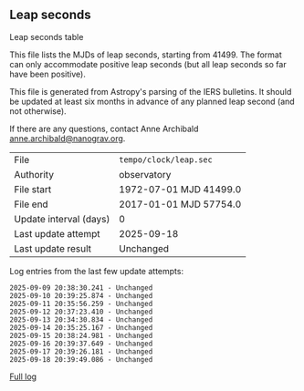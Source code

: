 
## Leap seconds

Leap seconds table

This file lists the MJDs of leap seconds, starting from 41499.
The format can only accommodate positive leap seconds (but all
leap seconds so far have been positive).

This file is generated from Astropy's parsing of the IERS
bulletins. It should be updated at least six months in advance
of any planned leap second (and not otherwise).

If there are any questions, contact Anne Archibald
<anne.archibald@nanograv.org>.

|     |     |
|:--- |:--- |
| File | `tempo/clock/leap.sec` |
| Authority | observatory |
| File start | 1972-07-01 MJD 41499.0 |
| File end | 2017-01-01 MJD 57754.0 |
| Update interval (days) | 0 |
| Last update attempt | 2025-09-18 |
| Last update result | Unchanged |

Log entries from the last few update attempts:
```
2025-09-09 20:38:30.241 - Unchanged
2025-09-10 20:39:25.874 - Unchanged
2025-09-11 20:35:56.259 - Unchanged
2025-09-12 20:37:23.410 - Unchanged
2025-09-13 20:34:30.834 - Unchanged
2025-09-14 20:35:25.167 - Unchanged
2025-09-15 20:38:24.981 - Unchanged
2025-09-16 20:39:37.649 - Unchanged
2025-09-17 20:39:26.181 - Unchanged
2025-09-18 20:39:49.086 - Unchanged
```
[Full log](https://raw.githubusercontent.com/ipta/pulsar-clock-corrections/main/log/tempo/clock/leap.sec.log)

